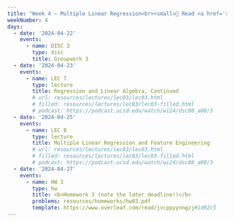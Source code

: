```yaml
---
title: "Week 4 – Multiple Linear Regression<br><small>📘 Read <a href='resources/notes/notes_chapter_2.pdf#page=10'>Note 2, Pages 10-19</a>.</small>"
weekNumber: 4
days:
  - date: '2024-04-22'
    events:
      - name: DISC 3
        type: disc
        title: Groupwork 3
  - date: '2024-04-23'
    events:
      - name: LEC 7
        type: lecture
        title: Regression and Linear Algebra, Continued
        # url: resources/lectures/lec03/lec03.html
        # filled: resources/lectures/lec03/lec03-filled.html
        # podcast: https://podcast.ucsd.edu/watch/wi24/dsc80_a00/3
  - date: '2024-04-25'
    events:
      - name: LEC 8
        type: lecture
        title: Multiple Linear Regression and Feature Engineering
        # url: resources/lectures/lec03/lec03.html
        # filled: resources/lectures/lec03/lec03-filled.html
        # podcast: https://podcast.ucsd.edu/watch/wi24/dsc80_a00/3
  - date: '2024-04-27'
    events:
      - name: HW 3
        type: hw
        title: <b>Homework 3 (note the later deadline!)</b>
        problems: resources/homeworks/hw03.pdf
        template: https://www.overleaf.com/read/jvcppyynngzj#1d92c5
---
```

